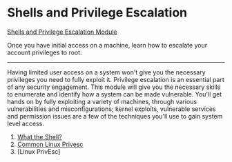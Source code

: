 # Shells and Privilege Escalation

[Shells and Privilege Escalation Module](https://tryhackme.com/module/privilege-escalation-and-shells)

Once you have initial access on a machine, learn how to escalate your account privileges to root.

---

Having limited user access on a system won't give you the necessary privileges you need to fully exploit it. Privilege escalation is an essential part of any security engagement. This module will give you the necessary skills to enumerate and identify how a system can be made vulnerable. You'll get hands on by fully exploiting a variety of machines, through various vulnerabilities and misconfigurations; kernel exploits, vulnerable services and permission issues are a few of the techniques you'll use to gain system level access.

1. [What the Shell?](../privilege_escalation/1_what_the_shell.md)
2. [Common Linux Privesc](shells_and_priviledge/2_common_linux_privesc.md)
3. [Linux PrivEsc]
